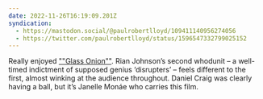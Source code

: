 ```yaml
---
date: 2022-11-26T16:19:09.201Z
syndication:
  - https://mastodon.social/@paulrobertlloyd/109411140956274056
  - https://twitter.com/paulrobertlloyd/status/1596547332799025152
---
```


Really enjoyed [""Glass Onion""](https://imdb.com/title/tt11564570/). Rian Johnson’s second whodunit – a well-timed indictment of supposed genius ‘disrupters’ – feels different to the first, almost winking at the audience throughout. Daniel Craig was clearly having a ball, but it’s Janelle Monáe who carries this film.
